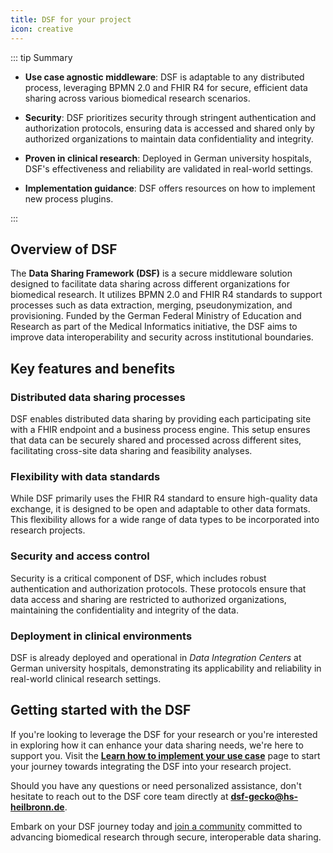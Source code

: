 ```yaml
---
title: DSF for your project
icon: creative
---
```


::: tip Summary

- **Use case agnostic middleware**: DSF is adaptable to any distributed process, leveraging BPMN 2.0 and FHIR R4 for secure, efficient data sharing across various biomedical research scenarios.

- **Security**: DSF prioritizes security through stringent authentication and authorization protocols, ensuring data is accessed and shared only by authorized organizations to maintain data confidentiality and integrity.

- **Proven in clinical research**: Deployed in German university hospitals, DSF's effectiveness and reliability are validated in real-world settings.

- **Implementation guidance**: DSF offers resources on how to implement new process plugins.


:::


## Overview of DSF

The **Data Sharing Framework (DSF)** is a secure middleware solution designed to facilitate data sharing across different organizations for biomedical research. It utilizes BPMN 2.0 and FHIR R4 standards to support processes such as data extraction, merging, pseudonymization, and provisioning. Funded by the German Federal Ministry of Education and Research as part of the Medical Informatics initiative, the DSF aims to improve data interoperability and security across institutional boundaries.

## Key features and benefits

### Distributed data sharing processes

DSF enables distributed data sharing by providing each participating site with a FHIR endpoint and a business process engine. This setup ensures that data can be securely shared and processed across different sites, facilitating cross-site data sharing and feasibility analyses.

### Flexibility with data standards

While DSF primarily uses the FHIR R4 standard to ensure high-quality data exchange, it is designed to be open and adaptable to other data formats. This flexibility allows for a wide range of data types to be incorporated into research projects.

### Security and access control

Security is a critical component of DSF, which includes robust authentication and authorization protocols. These protocols ensure that data access and sharing are restricted to authorized organizations, maintaining the confidentiality and integrity of the data.

### Deployment in clinical environments

DSF is already deployed and operational in *Data Integration Centers*  at German university hospitals, demonstrating its applicability and reliability in real-world clinical research settings.

## Getting started with the DSF



If you're looking to leverage the DSF for your research or you're interested in exploring how it can enhance your data sharing needs, we're here to support you. Visit the **[Learn how to implement your use case](/for-you/learn.md)** page to start your journey towards integrating the DSF into your research project.

Should you have any questions or need personalized assistance, don't hesitate to reach out to the DSF core team directly at **dsf-gecko@hs-heilbronn.de**.

Embark on your DSF journey today and [join a community](/community/contribute/) committed to advancing biomedical research through secure, interoperable data sharing.


